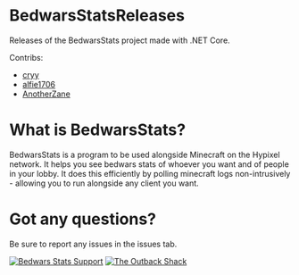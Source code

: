 # BedwarsStatsReleases
Releases of the BedwarsStats project made with .NET Core.

Contribs:
 - [cryy](https://github.com/cryy/)
 - [alfie1706](https://github.com/alfie1706/)
 - [AnotherZane](https://github.com/AnotherZane/)

# What is BedwarsStats?
BedwarsStats is a program to be used alongside Minecraft on the Hypixel network. It helps you see bedwars stats of whoever you want and of people in your lobby. It does this efficiently by polling minecraft logs non-intrusively - allowing you to run alongside any client you want.

# Got any questions?
Be sure to report any issues in the issues tab.

[![Bedwars Stats Support](https://discordapp.com/api/guilds/719879915599560784/embed.png?style=banner3)](https://discord.gg/kjeXyuc)
[![The Outback Shack](https://discordapp.com/api/guilds/364790259608846337/embed.png?style=banner3)](https://discord.gg/2gwFKq6)

